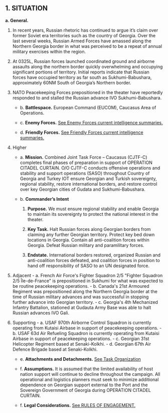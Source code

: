 ## 1. SITUATION

**a. General.**  

1. In recent years, Russian rhetoric has continued to argue it’s claim over former Soviet era territories such as the country of Georgia. Over the last several weeks, Russian Armed Forces have amassed along the Northern Georgia border in what was perceived to be a repeat of annual military exercises within the region.

2. At 0325L, Russian forces launched coordinated ground and airborne assaults along the northern border quickly overwhelming and occupying significant portions of territory. Initial reports indicate that Russian forces have occupied territory as far south as Sukhumi-Babushara, approximately 60NM South of Georgia’s Northern border.

3. NATO Peacekeeping Forces prepositioned in the theater have reportedly responded to and stalled the Russian advance IVO Sukhumi-Babushara.

   - b.  **Battlespace.**  European Command (EUCOM), Caucasus Area of Operations.
    
   - c.  **Enemy Forces.**  [See Enemy Forces current intelligence summaries.](Enemy_Forces.md)
    
   - d.  **Friendly Forces.**  [See Friendly Forces current intelligence summaries.](Friendly_Forces.md)

4. Higher

    - a. **Mission.**  Combined Joint Task Force – Caucasus (CJTF-C) completes final phases of preparation in support of OPERATION CITADEL CURTAIN.  O/O CJTF-C conducts offensive operations and stability and support operations (SASO) throughout Country of Georgia and Turkey IOT ensure Georgian and Turkish sovereignty, regional stability, restore international borders, and restore control over key Georgian cities of Gudata and Sukhumi-Babushara.

    - b. **Commander’s Intent**

        1. **Purpose.**  We must ensure regional stability and enable Georgia to maintain its sovereignty to protect the national interest in the theater.

        2. **Key Task.**  Halt Russian forces along Georgian borders from claiming any further Georgian territory.  Protect key bed down locations in Georgia.  Contain all anti-coalition forces within Georgia.  Defeat Russian military and paramilitary forces.

        3. **Endstate.**  International borders restored, organized Russian and anti-coalition forces defeated, and coalition forces in position to hand off responsibility of SASO to an UN designated force.

5. Adjacent
       - a. French Air Force's Fighter Squadron 2/5 "Fighter Squadron 2/5 Île-de-France" is prepositioned in Sukhumi for what was expected to be routine peacekeeping operations. 
       - b. Canada's 21st Armoured Regiment was prepositioned along the Northern Georgia border at the time of Russian military advances and was successful in stopping further advance into Georgian territory.
       - c. Georgia's 4th Mechanized Infantry Battalion, stationed at Gudauta Army Base was able to halt Russian advances IVO Gali.
    
6. Supporting
       - a. USAF 970th Airborne Control Squadron is currently operating from Kutaisi Airbase in support of peacekeeping operations.
       - b. USAF 63d Air Refueling Squadron is currently operating from Kutaisi Airbase in support of peacekeeping operations.
       - c. Georgian 31st Helicopter Regiment based at Senaki-Kolkhi.
       - d. Georgian 67th  Air Defence Brigade based at Senaki-Kolkhi.

    - e.  **Attachments and Detachments.** [See Task Organization](Task_Organization.md)
    - f.  **Assumptions.** It is assumed that the limited availability of host nation support will continue to decline throughout the campaign. All operational and logistics planners must seek to minimize additional dependence on Georgian support external to the Port and the Sovereign Government of Georgia during OPERATION CITADEL CURTAIN.
   
   - f.  **Legal Considerations.**  [See RULES OF ENGAGEMENT.](ROE.md)
